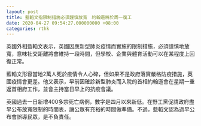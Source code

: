 ```yaml
---
layout: post
title: 藍轁文指限制措施必須謹慎放寬　約翰遜將於周一復工
date: 2020-04-27 09:54:27.000000000 +08:00
categories: rthk
---
```


英國外相藍轁文表示，英國因應新型肺炎疫情而實施的限制措施，必須謹慎地放寬，意味社交距離將會維持一段時間，但學校、企業與體育活動可以在某程度上回復正常。

藍轁文形容當地2萬人死於疫情令人心碎，但如果不是政府落實嚴格防疫措施，英國疫情會更差。他又表示，早前因確診新型肺炎而入院的首相約翰遜會在星期一重返首相府工作，並會主持當日早上的抗疫會議。

英國過去一日新增400多宗死亡病例，數字是四月以來新低。在野工黨促請政府盡早公布放寬限制的時間表，讓公眾有充裕的時間做準備。不過，藍轁文認為過早公布會誤導民眾，是不負責任。
